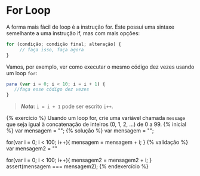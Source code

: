 # For Loop

A forma mais fácil de loop é a instrução for. Este possui uma sintaxe semelhante a uma instrução if, mas com mais opções:

```javascript
for (condição; condição final; alteração) {
     // faça isso, faça agora
}
```

Vamos, por exemplo, ver como executar o mesmo código dez vezes usando um loop `for`:

```javascript
para (var i = 0; i < 10; i = i + 1) {
   //faça esse código dez vezes
}
```

> **_Nota_**: `i = i + 1` pode ser escrito `i++`.

{% exercício %}
Usando um loop for, crie uma variável chamada `message` que seja igual à concatenação de inteiros (0, 1, 2, ...) de 0 a 99.
{% inicial %}
var mensagem = "";
{% solução %}
var mensagem = "";

for(var i = 0; i < 100; i++){
mensagem = mensagem + i;
}
{% validação %}
var mensagem2 = ""

for(var i = 0; i < 100; i++){
mensagem2 = mensagem2 + i;
}
assert(mensagem === mensagem2);
{% endexercício %}